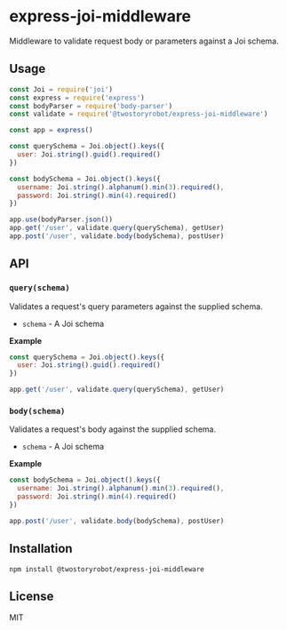 # express-joi-middleware

Middleware to validate request body or parameters against a Joi schema.

## Usage

```javascript
const Joi = require('joi')
const express = require('express')
const bodyParser = require('body-parser')
const validate = require('@twostoryrobot/express-joi-middleware')

const app = express()

const querySchema = Joi.object().keys({
  user: Joi.string().guid().required()
})

const bodySchema = Joi.object().keys({
  username: Joi.string().alphanum().min(3).required(),
  password: Joi.string().min(4).required()
})

app.use(bodyParser.json())
app.get('/user', validate.query(querySchema), getUser)
app.post('/user', validate.body(bodySchema), postUser)
```

## API

### `query(schema)`

Validates a request's query parameters against the supplied schema.

* `schema` - A Joi schema

**Example**

```javascript
const querySchema = Joi.object().keys({
  user: Joi.string().guid().required()
})

app.get('/user', validate.query(querySchema), getUser)
```

### `body(schema)`

Validates a request's body against the supplied schema.

* `schema` - A Joi schema

**Example**

```javascript
const bodySchema = Joi.object().keys({
  username: Joi.string().alphanum().min(3).required(),
  password: Joi.string().min(4).required()
})

app.post('/user', validate.body(bodySchema), postUser)
```

## Installation

```
npm install @twostoryrobot/express-joi-middleware
```

## License

MIT
